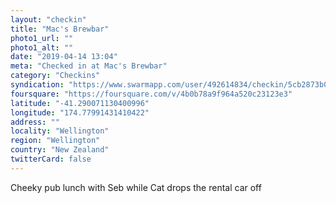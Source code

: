 ```yaml
---
layout: "checkin"
title: "Mac's Brewbar"
photo1_url: ""
photo1_alt: ""
date: "2019-04-14 13:04"
meta: "Checked in at Mac's Brewbar"
category: "Checkins"
syndication: "https://www.swarmapp.com/user/492614834/checkin/5cb2873b0457b7002c6139c6"
foursquare: "https://foursquare.com/v/4b0b78a9f964a520c23123e3"
latitude: "-41.290071130400996"
longitude: "174.77991431410422"
address: ""
locality: "Wellington"
region: "Wellington"
country: "New Zealand"
twitterCard: false
---
```

Cheeky pub lunch with Seb while Cat drops the rental car off
